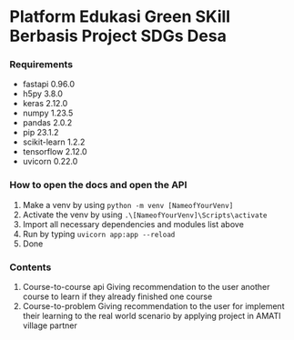 # Platform Edukasi Green SKill Berbasis Project SDGs Desa

### Requirements

- fastapi                      0.96.0
- h5py                         3.8.0
- keras                        2.12.0
- numpy                        1.23.5
- pandas                       2.0.2
- pip                          23.1.2
- scikit-learn                 1.2.2
- tensorflow                   2.12.0
- uvicorn                      0.22.0

### How to open the docs and open the API

1. Make a venv by using `python -m venv [NameofYourVenv]`
2. Activate the venv by using `.\[NameofYourVenv]\Scripts\activate`
3. Import all necessary dependencies and modules list above
4. Run by typing `uvicorn app:app --reload`
5. Done


### Contents
1. Course-to-course api
Giving recommendation to the user another course to learn if they already finished one course
2. Course-to-problem
Giving recommendation to the user for implement their learning to the real world scenario by applying project in AMATI village partner

